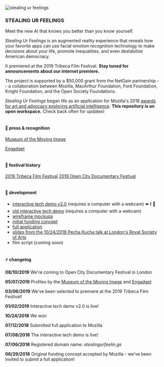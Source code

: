 ![stealing ur feelings](https://github.com/noahlevenson/stealing-ur-feelings/blob/master/suf_gif_04192019.gif)

### STEALING UR FEELINGS

Meet the new AI that knows you better than you know yourself.

*Stealing Ur Feelings* is an augmented reality experience that reveals how your favorite apps can use facial emotion recognition technology to make decisions about your life, promote inequalities, and even destabilize American democracy.

It premiered at the 2019 Tribeca Film Festival. **Stay tuned for announcements about our internet premiere.**

The project is supported by a $50,000 grant from the NetGain partnership -- a collaboration between Mozilla, MacArthur Foundation, Ford Foundation, Knight Foundation, and the Open Society Foundations. 

*Stealing Ur Feelings* began life as an application for Mozilla's 2018 [awards for art and advocacy exploring artificial intelligence](https://blog.mozilla.org/blog/2018/06/04/mozilla-announces-225000-for-art-and-advocacy-exploring-artificial-intelligence/). **This repository is an open workspace.** Check back often for updates!
<br/><br/>

#### :newspaper: press & recognition
[Museum of the Moving Image](http://www.scienceandfilm.org/articles/3216/stealing-ur-feelings)

[Engadget](https://www.engadget.com/2019/05/02/stealing-ur-feelings-ar-film-facial-recognition-tribeca-2019-kanye-pizza/)
<br/><br/>

#### :movie_camera: festival history
[2019 Tribeca Film Festival](https://www.tribecafilm.com/filmguide/stealing-ur-feelings-2019)
[2019 Open City Documentary Festival](https://opencitylondon.com/events/expanded-realities-2019/)
<br/><br/>

#### :eyes: development
* [interactive tech demo v2.0](https://noahlevenson.github.io/stealing-ur-feelings/tech-demo-v2/) (requires a computer with a webcam) :arrow_left: :exclamation: :movie_camera:
* [old interactive tech demo](https://noahlevenson.github.io/stealing-ur-feelings/tech-demo/) (requires a computer with a webcam) 
* [wireframe mockups](https://noahlevenson.github.io/stealing-ur-feelings/media/wireframes_07112018.pdf)
* [initial funding concept](https://github.com/noahlevenson/stealing-ur-feelings/blob/master/media/initial-funding-concept.md)
* [full application](https://github.com/noahlevenson/stealing-ur-feelings/blob/master/media/full-application.md)
* [slides from the 10/24/2018 Pecha Kucha talk at London's Royal Society of Arts](https://docs.google.com/presentation/d/e/2PACX-1vSGp751HRvqRZc-oWQM_JA9mb0IfSe8w2bBLbMmNi3-fb2gRVuUeyUqYsko0Gatd53z2BETPx-63Ybk/pub?start=false&loop=false&delayms=20000)
* film script (coming soon)
<br/><br/>

#### :zap: changelog
**08/10/2019** We're coming to Open City Documentary Festival in London

**05/07/2019** Profiles by the [Museum of the Moving Image](http://www.scienceandfilm.org/articles/3216/stealing-ur-feelings) and [Engadget](https://www.engadget.com/2019/05/02/stealing-ur-feelings-ar-film-facial-recognition-tribeca-2019-kanye-pizza/)

**03/06/2019** We've been selected to premiere at the 2019 Tribeca Film Festival! 

**01/02/2019** Interactive tech demo v2.0 is live!

**10/24/2018** We won 

**07/12/2018** Submitted full application to Mozilla

**07/08/2018** The interactive tech demo is live!

**07/06/2018** Registered domain name: *stealingurfeelin.gs*

**06/29/2018** Original funding concept accepted by Mozilla - we've been invited to submit a full application! 

